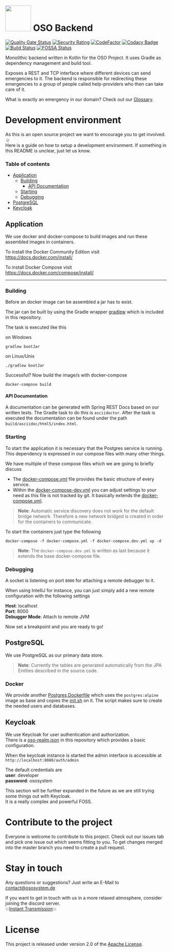 # <img src="https://user-images.githubusercontent.com/19901781/46945965-8cb21700-d076-11e8-8c82-95af6b7388b3.png" width="80" height="80"> OSO Backend
[![Quality Gate Status](https://sonarcloud.io/api/project_badges/measure?project=OSOSystem_oso-backend&metric=alert_status)](https://sonarcloud.io/dashboard?id=OSOSystem_oso-backend)
[![Security Rating](https://sonarcloud.io/api/project_badges/measure?project=OSOSystem_oso-backend&metric=security_rating)](https://sonarcloud.io/dashboard?id=OSOSystem_oso-backend)
[![CodeFactor](https://www.codefactor.io/repository/github/ososystem/oso-backend/badge)](https://www.codefactor.io/repository/github/ososystem/oso-backend)
[![Codacy Badge](https://api.codacy.com/project/badge/Grade/0942d3cc78c14274830f086ebda92274)](https://app.codacy.com/app/OSOSystem/oso-backend?utm_source=github.com&utm_medium=referral&utm_content=OSOSystem/oso-backend&utm_campaign=Badge_Grade_Dashboard)
[![Build Status](https://travis-ci.com/pwilken/OpenSourceTrackingSystem.svg?token=YUzfzW96QR4BesPEUUqv&branch=master)](https://travis-ci.com/pwilken/OpenSourceTrackingSystem)
[![FOSSA Status](https://app.fossa.io/api/projects/custom%2B8559%2Fgithub.com%2FOSOSystem%2Foso-backend.svg?type=shield)](https://app.fossa.io/projects/custom%2B8559%2Fgithub.com%2FOSOSystem%2Foso-backend?ref=badge_shield)

Monolithic backend written in Kotlin for the OSO Project. 
It uses Gradle as dependency management and build tool.

Exposes a REST and TCP interface where different devices can send emergencies to it.
The backend is responsible for redirecting these emergencies to a group of people called help-providers
who then can take care of it.

What is exactly an emergency in our domain? Check out our [Glossary](https://github.com/OSOSystem/oso-docs/wiki/Domain).

# Development environment
As this is an open source project we want to encourage you to get involved. :relaxed:<br>
Here is a guide on how to setup a development environment.
If something in this README is unclear, just let us know.

### Table of contents
* [Application](#application)
    * [Building](#building)
        * [API Documentation](#api-documentation)
    * [Starting](#starting)
    * [Debugging](#debugging)
* [PostgreSQL](#postgresql)
* [Keycloak](#keycloak)

## Application
We use docker and docker-compose to build images and run these assembled images in containers.

To install the Docker Community Edition visit<br>
https://docs.docker.com/install/

To install Docker Compose visit<br>
https://docs.docker.com/compose/install/

---

### Building
Before an docker image can be assembled a jar has to exist.

The jar can be built by using the Gradle wrapper [gradlew](gradlew) which is included in this repository.   

The task is executed like this 

on Windows 
```
gradlew bootJar
```

on Linux/Unix 
```
./gradlew bootJar
```

Successful? Now build the image/s with docker-compose
```
docker-compose build
```

#### API Documentation
A documentation can be generated with Spring REST Docs based on our written tests.
The Gradle task to do this is ``asciidoctor``.
After the task is executed the documentation can be found under the path ``build/asciidoc/html5/index.html``.

### Starting
To start the application it is necessary that the Postgres service is running.
This dependency is expressed in our compose files with many other things.

We have multiple of these compose files which we are going to briefly discuss
* The [docker-compose.yml](docker-compose.yml) file provides the basic structure of every service. 
* Within the [docker-compose-dev.yml](docker-compose.dev.yml) you can adjust settings to your need as this file is not tracked by git.
It basically extends the [docker-compose.yml](docker-compose.yml).

>**Note**: Automatic service discovery does not work for the default bridge network.
Therefore a new network bridged is created in order for the containers to communicate.

To start the containers just type the following
```
docker-compose -f docker-compose.yml -f docker-compose.dev.yml up -d
```

> **Note**: The ``docker-compose.dev.yml`` is written as last because it extends the base docker-compose file.

### Debugging
A socket is listening on port ``8000`` for attaching a remote debugger to it.

When using IntelliJ for instance, you can just simply add a new remote configuration with the following settings
 
**Host**: localhost<br>
**Port**: 8000<br>
**Debugger Mode**: Attach to remote JVM

Now set a breakpoint and you are ready to go!

## PostgreSQL
We use PostgreSQL as our primary data store.

>**Note**: Currently the tables are generated automatically from the JPA Entities described in the source code. 

### Docker
We provide another [Postgres Dockerfile](postgres/Dockerfile) which uses the ``postgres:alpine`` image as base and copies the
[init.sh](postgres/init.sh) on it. The script makes sure to create the needed users and databases.

## Keycloak
We use Keycloak for user authentication and authorization.<br>
There is a [oso-realm.json](oso-realm.json) in this repository which provides a basic configuration.

When the keycloak instance is started the admin interface is accessible at ``http://localhost:8080/auth/admin``<br>

The default credentials are<br>
**user**: developer<br>
**password**: ososystem

This section will be further expanded in the future as we are still trying some things out with Keycloak.<br>
It is a really complex and powerful FOSS.

# Contribute to the project
Everyone is welcome to contribute to this project.
Check out our issues tab and pick one issue out which seems fitting to you.
To get changes merged into the master branch you need to create a pull request.

# Stay in touch
Any questions or suggestions? Just write an E-Mail to [contact@ososystem.de](mailto:contact@ososystem.de)

If you want to get in touch with us in a more relaxed atmosphere, consider joining the discord server.<br>
:boom:[Instant Transmission](https://discord.gg/3rBUjtm):boom:

# License
This project is released under version 2.0 of the [Apache License](LICENSE.md).
